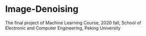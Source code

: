 # Image-Denoising
The final project of Machine Learning Course, 2020 fall, School of Electronic and Computer Engineering, Peking University
